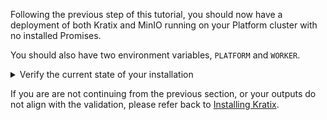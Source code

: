 Following the previous step of this tutorial, you should now
have a deployment of both Kratix and MinIO running on your Platform cluster
with no installed Promises.

You should also have two environment variables, `PLATFORM` and `WORKER`.

<details>
   <summary>Verify the current state of your installation</summary>
Run:

```bash
kubectl --context $PLATFORM get deployments --namespace kratix-platform-system
```

The above command will give an output similar to:

```shell-session
NAME                                 READY   UP-TO-DATE   AVAILABLE   AGE
kratix-platform-controller-manager   1/1     1            1           1h
minio                                1/1     1            1           1h
```

You should also have a State Store created and configured to point to the
`kratix` bucket on MinIO. Verify the `bucketstatestores`:

```bash
kubectl --context $PLATFORM get bucketstatestores.platform.kratix.io
```

The above command will give an output similar to:
```shell-session
NAME          AGE
minio-store   1h
```

Verify there are no existing Promises:
```bash
kubectl --context $PLATFORM get promises
```

Verify your cluster environment variables are set:
```bash
env | grep 'PLATFORM\|WORKER'
```

which should result in:
```shell-session
WORKER=kind-worker
PLATFORM=kind-platform
```

</details>

If you are are not continuing from the previous section, or your outputs do not align with the validation, please refer back to
[Installing Kratix](installing-kratix).

